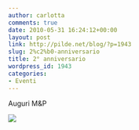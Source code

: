 ```yaml
---
author: carlotta
comments: true
date: 2010-05-31 16:24:12+00:00
layout: post
link: http://pilde.net/blog/?p=1943
slug: 2%c2%b0-anniversario
title: 2° anniversario
wordpress_id: 1943
categories:
- Eventi
---
```


Auguri M&P

![](http://pilde.net/blog/wp-content/uploads/2010/06/mp.jpg)
